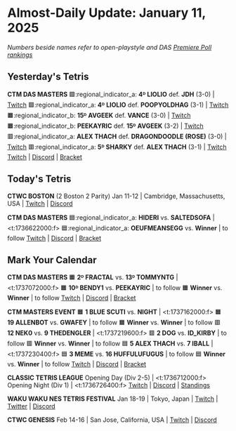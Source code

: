 # Almost-Daily Update: January 11, 2025
*Numbers beside names refer to open-playstyle and DAS [Premiere Poll rankings](https://docs.google.com/document/d/13jaohZo0FP6vXb0ibfiq2TK3q6qt6bQTbp8AmdSJgUk/edit?tab=t.0)*
## Yesterday's Tetris
**CTM DAS MASTERS**
:green_square::regional_indicator_a:  **4ᴰ LIOLIO** def. **JDH** (3-0)  |  [Twitch](https://www.twitch.tv/videos/2349606168?t=00h15m00s)
:green_square::regional_indicator_a:  **4ᴰ LIOLIO** def. **POOPYOLDHAG** (3-1)  |  [Twitch](https://www.twitch.tv/videos/2349606168?t=00h52m13s)
:orange_square::regional_indicator_b:  **15ᴰ AVGEEK** def. **VANCE** (3-0)  |  [Twitch](https://www.twitch.tv/videos/2349713953?t=00h17m20s)
:orange_square::regional_indicator_b:  **PEEKAYRIC** def. **15ᴰ AVGEEK** (3-2)  |  [Twitch](https://www.twitch.tv/videos/2349713953?t=00h49m23s)
:red_square::regional_indicator_a:  **ALEX THACH** def. **DRAGONDOODLE (ROSE)** (3-0)  |  [Twitch](https://www.twitch.tv/videos/2349919149?t=00h37m51s)
:red_square::regional_indicator_a:  **5ᴰ SHARKY** def. **ALEX THACH** (3-1)  |  [Twitch](https://www.twitch.tv/videos/2349919149?t=01h09m36s)
[Twitch](https://twitch.tv/monthlytetris)  |  [Discord](https://go.ctm.gg/discord)  |  [Bracket](https://go.ctm.gg/event/ctm-das-masters-january-2025/das-masters/)

## Today's Tetris
**CTWC BOSTON** (2 Boston 2 Parity)
Jan 11-12  |  Cambridge, Massachusetts, USA  |  [Twitch](https://www.twitch.tv/classictetris)  |  [Discord](https://discord.gg/mBVReaxE9m)

**CTM DAS MASTERS**
:blue_square::regional_indicator_a:  **HIDERI** vs. **SALTEDSOFA**  |  <t:1736622000:f>
:blue_square::regional_indicator_a:  **OEUFMEANSEGG** vs. **Winner**  |  to follow
[Twitch](https://twitch.tv/monthlytetris)  |  [Discord](https://go.ctm.gg/discord)  |  [Bracket](https://go.ctm.gg/event/ctm-das-masters-january-2025/das-masters/)

## Mark Your Calendar
**CTM DAS MASTERS**
:orange_square:  **2ᴰ FRACTAL** vs. **13ᴰ TOMMYNTG**  |  <t:1737072000:f>
:orange_square:  **10ᴰ BENDY1** vs. **PEEKAYRIC**  |  to follow
:orange_square:  **Winner** vs. **Winner**  |  to follow
[Twitch](https://twitch.tv/monthlytetris)  |  [Discord](https://go.ctm.gg/discord)  |  [Bracket](https://go.ctm.gg/event/ctm-das-masters-january-2025/das-masters/)

**CTM MASTERS EVENT**
:orange_square:  **1 BLUE SCUTI** vs. **NIGHT**  |  <t:1737162000:f>
:orange_square:  **19 ALLENBOT** vs. **GWAFEY**  |  to follow
:orange_square:  **Winner** vs. **Winner**  |  to follow
:red_square:  **12 NEK0** vs. **9 THEDENGLER**  |  <t:1737219600:f>
:red_square:  **2 DOG** vs. **ID_KIRBY**  |  to follow
:red_square:  **Winner** vs. **Winner**  |  to follow
:blue_square:  **5 ALEX THACH** vs. **7 IBALL**  |  <t:1737230400:f>
:blue_square:  **3 MEME** vs. **16 HUFFULUFUGUS**  |  to follow
:blue_square:  **Winner** vs. **Winner**  |  to follow
[Twitch](https://twitch.tv/monthlytetris)  |  [Discord](https://go.ctm.gg/discord)  |  [Bracket](https://go.ctm.gg/event/ctm-january-2025/masters-event/)

**CLASSIC TETRIS LEAGUE**
Opening Day (Div 2-5)  |  <t:1736712000:f>
Opening Night (Div 1)  |  <t:1736726400:f>
[Twitch](https://www.twitch.tv/classictetrisleague)  |  [Discord](https://discord.gg/QremKENyzQ)  |  [Standings](https://ctlscoreboard.herokuapp.com)

**WAKU WAKU NES TETRIS FESTIVAL**
Jan 18-19  |  Tokyo, Japan  |  [Twitch](https://twitch.tv/classictetris)  |  [Twitter](https://x.com/waku_tet)  |  [Discord](https://discord.gg/KA3uPsxn)

**CTWC GENESIS**
Feb 14-16  |  San Jose, California, USA  |  [Twitch](https://www.twitch.tv/classictetris)  |  [Discord](https://discord.gg/mBVReaxE9m)